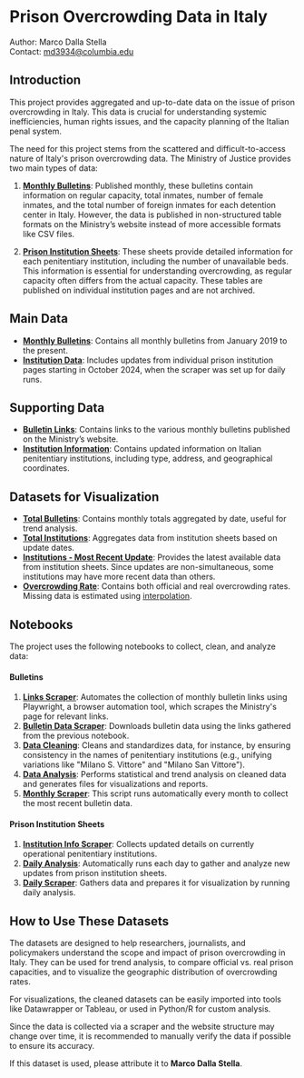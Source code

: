 # Prison Overcrowding Data in Italy

Author: Marco Dalla Stella \
Contact: [md3934@columbia.edu](mailto:md3934@columbia.edu)

## Introduction

This project provides aggregated and up-to-date data on the issue of prison overcrowding in Italy. This data is crucial for understanding systemic inefficiencies, human rights issues, and the capacity planning of the Italian penal system.

The need for this project stems from the scattered and difficult-to-access nature of Italy's prison overcrowding data. The Ministry of Justice provides two main types of data:

1. **[Monthly Bulletins](https://www.giustizia.it/giustizia/it/mg_1_14_1.page?contentId=SST459023)**: Published monthly, these bulletins contain information on regular capacity, total inmates, number of female inmates, and the total number of foreign inmates for each detention center in Italy. However, the data is published in non-structured table formats on the Ministry’s website instead of more accessible formats like CSV files.

2. **[Prison Institution Sheets](https://www.giustizia.it/giustizia/page/it/istituti_penitenziari)**: These sheets provide detailed information for each penitentiary institution, including the number of unavailable beds. This information is essential for understanding overcrowding, as regular capacity often differs from the actual capacity. These tables are published on individual institution pages and are not archived.

## Main Data

- **[Monthly Bulletins](outputs/clean/bulletines.csv)**: Contains all monthly bulletins from January 2019 to the present.
- **[Institution Data](outputs/clean/institutes.csv)**: Includes updates from individual prison institution pages starting in October 2024, when the scraper was set up for daily runs.

## Supporting Data

- **[Bulletin Links](outputs/clean/bulletines_links.csv)**: Contains links to the various monthly bulletins published on the Ministry’s website.
- **[Institution Information](outputs/clean/institutes_info.csv)**: Contains updated information on Italian penitentiary institutions, including type, address, and geographical coordinates.

## Datasets for Visualization

- **[Total Bulletins](outputs/viz/bulletines_totals.csv)**: Contains monthly totals aggregated by date, useful for trend analysis.
- **[Total Institutions](outputs/viz/institutes_totals.csv)**: Aggregates data from institution sheets based on update dates.
- **[Institutions - Most Recent Update](outputs/viz/institutes_most_recent.csv)**: Provides the latest available data from institution sheets. Since updates are non-simultaneous, some institutions may have more recent data than others.
- **[Overcrowding Rate](outputs/viz/tasso_affollamento.csv)**: Contains both official and real overcrowding rates. Missing data is estimated using [interpolation](https://academy.datawrapper.de/article/321-patchy-data).

## Notebooks

The project uses the following notebooks to collect, clean, and analyze data:

#### Bulletins
1. **[Links Scraper](notebooks/1_Bulletines_1_Links_scraper.ipynb)**: Automates the collection of monthly bulletin links using Playwright, a browser automation tool, which scrapes the Ministry's page for relevant links.
2. **[Bulletin Data Scraper](notebooks/1_Bulletines_2_Scraper.ipynb)**: Downloads bulletin data using the links gathered from the previous notebook.
3. **[Data Cleaning](notebooks/1_Bulletines_3_Clean.ipynb)**: Cleans and standardizes data, for instance, by ensuring consistency in the names of penitentiary institutions (e.g., unifying variations like "Milano S. Vittore" and "Milano San Vittore").
4. **[Data Analysis](notebooks/1_Bulletines_5_Analysis_.ipynb)**: Performs statistical and trend analysis on cleaned data and generates files for visualizations and reports.
5. **[Monthly Scraper](notebooks/1_Bulletines_4_Monthly_scraper.ipynb)**: This script runs automatically every month to collect the most recent bulletin data.

#### Prison Institution Sheets
1. **[Institution Info Scraper](notebooks/2_Institutes_1_Info_scraper.ipynb)**: Collects updated details on currently operational penitentiary institutions.
2. **[Daily Analysis](notebooks/3_Institutes_3_Analysis.ipynb)**: Automatically runs each day to gather and analyze new updates from prison institution sheets.
3. **[Daily Scraper](notebooks/2_Institutes_2_Daily_scraper.ipynb)**: Gathers data and prepares it for visualization by running daily analysis.

## How to Use These Datasets

The datasets are designed to help researchers, journalists, and policymakers understand the scope and impact of prison overcrowding in Italy. They can be used for trend analysis, to compare official vs. real prison capacities, and to visualize the geographic distribution of overcrowding rates.

For visualizations, the cleaned datasets can be easily imported into tools like Datawrapper or Tableau, or used in Python/R for custom analysis.

Since the data is collected via a scraper and the website structure may change over time, it is recommended to manually verify the data if possible to ensure its accuracy.

If this dataset is used, please attribute it to **Marco Dalla Stella**.

